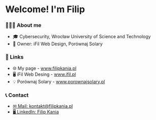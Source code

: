 # Welcome! I'm Filip

### 👨🏻‍💻 About me
- 🎓 Cybersecurity, Wrocław University of Science and Technology
- 💼 Owner: iFil Web Design, Porównaj Solary

### 🔗 Links
- 🌐 My page - www.filipkania.pl
- 🖥 iFil Web Desing - www.ifil.pl
- 💡 Porównaj Solary - www.porownajsolary.pl

### 📞 Contact
- <a href="mailto:kontakt@filipkania.pl" rel="nofollow"> ✉ Mail: kontakt@filipkania.pl </a> 
- <a href="https://www.linkedin.com/in/filip-kania-00/" rel="nofollow"> 🖥️ LinkedIn: Filip Kania </a>  


